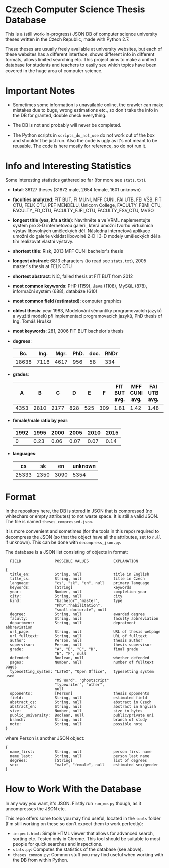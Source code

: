 # Czech Computer Science Thesis Database

This is a (still work-in-progress) JSON DB of computer science university theses written in the Czech Republic, made
with Python 2.7.

These theses are usually freely available at university websites, but each of these websites has
a different interface, shows different info in different formats, allows limited searching etc.
This project aims to make a unified database for students and teachers to easily see which
topics have been covered in the huge area of computer science.

# Important Notes

  - Sometimes some information is unavailable online, the crawler can make
    mistakes due to bugs, wrong estimations etc., so don't take the
    info in the DB for granted, double check everything.

  - The DB is not and probably will never be completed.

  - The Python scripts in `scripts_do_not_use` do not work out of the box
    and shouldn't be just run. Also the code is ugly as it's not meant to be reusable.
    The code is here mostly for reference, so do not run it.

# Info and Interesting Statistics

Some interesting statistics gathered so far (for more see `stats.txt`).

- **total**: 36127 theses (31872 male, 2654 female, 1601 unknown)
- **faculties analyzed**:  FIT BUT, FI MUNI, MFF CUNI, FAI UTB, FEI VŠB, FIT CTU, FELK CTU, PEF MENDELU, Unicorn College, FACULTY_FBMI_CTU, FACULTY_FD_CTU, FACULTY_FJFI_CTU, FACULTY_FSV_CTU, MVŠO
- **longest title (yes, it's a title)**: Navrhněte a ve VRML naplementujte systém pro 3-D internetovou galerii, která umožní tvorbu virtuálních výstav libovolných uměleckých děl. Následná internetová aplikace umožní do galerie vkládat libovolné 2-D i 3-D modely uměleckých děl a tím realizovat vlastní výstavy.
- **shortest title**: Risk, 2013 MFF CUNI bachelor's thesis
- **longest abstract**: 6813 characters (to read see `stats.txt`), 2005 master's thesis at FELK CTU
- **shortest abstract**: NIC, failed thesis at FIT BUT from 2012
- **most common keywords**: PHP (1159), Java (1108), MySQL (878), informační systém (688), databáze (610)
- **most common field (estimated)**: computer graphics
- **oldest thesis**: year 1983, Modelování sémantiky programovacích jazyků a využití modelů při implementaci programovacích jazyků, PhD thesis of Ing. Tomáš Hruška
- **most keywords**: 281, 2006 FIT BUT bachelor's thesis

- **degrees**:

  |Bc.  |Ing.|Mgr.|PhD.|doc.|RNDr|
  |-----|----|----|----|----|----|
  |18638|7116|4617|956 |58  |334 |

- **grades**:

  |A    |B   |C   |D   |E   |F   |FIT BUT avg.|MFF CUNI avg.|FAI UTB avg.|male avg.|female avg.|
  |-----|----|----|----|----|----|------------|-------------|------------|---------|-----------|
  |4353 |2810|2177|828 |525 |309 |1.81        |1.42         |1.48        |1.63     |1.49       |

- **female/male ratio by year**:

  |1992|1995|2000|2005|2010|2015|
  |----|----|----|----|----|----|
  |0   |0.23|0.06|0.07|0.07|0.14|
  
- **languages**:

  |cs   |sk  |en  |unknown|
  |-----|----|----|-------|
  |25333|2350|3090|5354   |

# Format

In the repository here, the DB is stored in JSON that is compressed
(no whitechars or empty attributes) to not waste space. It is still a
valid JSON. The file is named `theses_compressed.json`.

It is more convenient and sometimes (for the tools in this repo)
required to decompress the JSON (so that the object have all the
attributes, set to `null` if unknown). This can be done with
`decompress_json.py`.

The database is a JSON list consisting of objects in format:

```
  FIELD               POSSIBLE VALUES           EXPLANATION

{
  title_en:           String, null              title in English
  title_cs:           String, null              title in Czech
  language:           "cs", "sk", "en", null    primary language
  keywords:           [String]                  keywords
  year:               Number, null              completion year
  city:               String, null              city
  kind:               "bachelor","master",      type
                      "PhD","habilitation",
                      "small doctorate", null
  degree:             String, null              awarded degree
  faculty:            String, null              faculty abbreviation
  department:         String, null              depratment abbreviation
  url_page:           String, null              URL of thesis webpage
  url_fulltext:       String, null              URL of fulltext
  author:             Person, null              thesis author
  supervisor:         Person, null              thesis supervisor
  grade:              "A", "B", "C", "D",       final grade
                      "E", "F", null
  defended:           Boolean, null             whether defended
  pages:              Number, null              number of fulltext pages
  typesetting_system: "LaTeX", "Open Office",   typesetting system used
                      "MS Word", "ghostscript"
                      "typewriter", "other",
                      null
  opponents:          [Person]                  thesis opponents
  field:              String, null              estimated field
  abstract_cs:        String, null              abstract in Czech
  abstract_en:        String, null              abstract in English
  size:               Number, null              size in bytes
  public_university:  Boolean, null             public/private uni
  branch:             String, null              branch of study
  note:               String, null              possible note
}
```

where Person is another JSON object:

```
{
  name_first:         String, null              person first name
  name_last:          String, null              person last name
  degrees:            [String]                  list of degrees
  sex:                "male", "female", null    estimated sex/gender
}
```
# How to Work With the Database

In any way you want, it's JSON. Firstly run `run_me.py` though, as it uncompresses the JSON etc.

This repo offers some tools you may find useful, located in the `tools` folder
(I'm still working on these so don't expect them to work perfectly):

- `inspect.html`: Simple HTML viewer that allows for advanced search, sorting etc. Tested only in Chrome. This tool should be suitable to most people for quick searches and inspections.
- `stats.py`: Computes the statistics of the database (see above).
- `theses_common.py`: Common stuff you may find useful when working with the DB from within Python.

